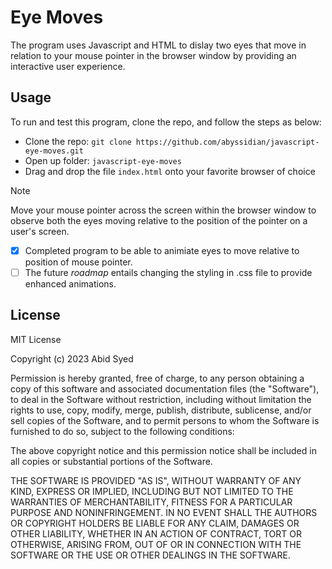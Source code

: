 # Eye Moves
The program uses Javascript and HTML to dislay two eyes that move in relation to your mouse pointer in the browser window by providing an interactive user experience.

## Usage
To run and test this program, clone the repo, and follow the steps as below:

- Clone the repo: `git clone https://github.com/abyssidian/javascript-eye-moves.git`
- Open up folder: `javascript-eye-moves`
- Drag and drop the file `index.html` onto your favorite browser of choice
> [!NOTE]
> Move your mouse pointer across the screen within the browser window to observe both the eyes moving relative to the position of the pointer on a user's screen.

- [x] Completed program to be able to animiate eyes to move relative to position of mouse pointer.
- [ ] The future *roadmap* entails changing the styling in .css file to provide enhanced animations.

## License
MIT License

Copyright (c) 2023 Abid Syed

Permission is hereby granted, free of charge, to any person obtaining a copy of this software and associated documentation files (the "Software"), to deal in the Software without restriction, including without limitation the rights to use, copy, modify, merge, publish, distribute, sublicense, and/or sell copies of the Software, and to permit persons to whom the Software is
furnished to do so, subject to the following conditions:

The above copyright notice and this permission notice shall be included in all copies or substantial portions of the Software.

THE SOFTWARE IS PROVIDED "AS IS", WITHOUT WARRANTY OF ANY KIND, EXPRESS OR IMPLIED, INCLUDING BUT NOT LIMITED TO THE WARRANTIES OF MERCHANTABILITY, FITNESS FOR A PARTICULAR PURPOSE AND NONINFRINGEMENT. IN NO EVENT SHALL THE AUTHORS OR COPYRIGHT HOLDERS BE LIABLE FOR ANY CLAIM, DAMAGES OR OTHER LIABILITY, WHETHER IN AN ACTION OF CONTRACT, TORT OR OTHERWISE, ARISING FROM, OUT OF OR IN CONNECTION WITH THE SOFTWARE OR THE USE OR OTHER DEALINGS IN THE SOFTWARE.